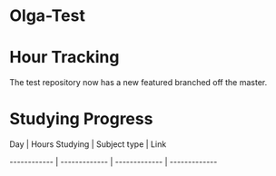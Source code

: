 # Olga-Test
# Hour Tracking







The test repository now has a new featured branched off the master.






# Studying Progress
Day | Hours Studying | Subject type | Link



------------ | ------------- | ------------- | -------------



